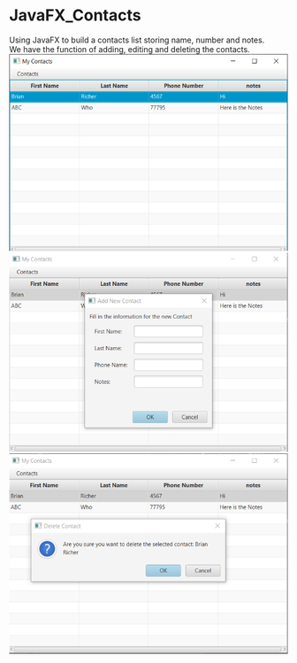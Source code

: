 # JavaFX_Contacts
Using JavaFX to build a contacts list storing name, number and notes.<br/>
We have the function of adding, editing and deleting the contacts.<br/>
![](https://github.com/PeterChen123/JavaFX_Contacts/blob/master/contacts.png)<br/>
![](https://github.com/PeterChen123/JavaFX_Contacts/blob/master/contacts_new.png)<br/>
![](https://github.com/PeterChen123/JavaFX_Contacts/blob/master/contacts_delete.png)<br/>
